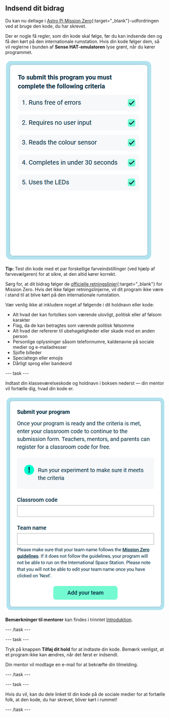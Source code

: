 ## Indsend dit bidrag

Du kan nu deltage i [Astro Pi Mission Zero](https://astro-pi.org/da/mission-zero){:target="_blank"}-udfordringen ved at bruge den kode, du har skrevet.

Der er nogle få regler, som din kode skal følge, før du kan indsende den og få den kørt på den internationale rumstation. Hvis din kode følger dem, så vil reglerne i bunden af **Sense HAT-emulatoren** lyse grønt, når du kører programmet.

![Mission Zero-siden, der viser kriterierne, kontrollerer for adgang.](images/rules.png)

**Tip:** Test din kode med et par forskellige farveindstillinger (ved hjælp af farvevælgeren) for at sikre, at den altid kører korrekt.

Sørg for, at dit bidrag følger de [officielle retningslinjer](https://astro-pi.org/da/mission-zero/guidelines){:target="_blank"} for Mission Zero. Hvis det ikke følger retningslinjerne, vil dit program ikke være i stand til at blive kørt på den internationale rumstation.

Vær venlig ikke at inkludere noget af følgende i dit holdnavn eller kode:

+ Alt hvad der kan fortolkes som værende ulovligt, politisk eller af følsom karakter
+ Flag, da de kan betragtes som værende politisk følsomme
+ Alt hvad der refererer til ubehageligheder eller skade mod en anden person
+ Personlige oplysninger såsom telefonnumre, kaldenavne på sociale medier og e-mailadresser
+ Sjofle billeder
+ Specialtegn eller emojis
+ Dårligt sprog eller bandeord

--- task ---

Indtast din klasseværelseskode og holdnavn i boksen nederst — din mentor vil fortælle dig, hvad din kode er.

![Formular til indsendelse af klasseværelseskode og holdnavn](images/submission.png)

**Bemærkninger til mentorer** kan findes i trinntet [Introduktion](https://projects.raspberrypi.org/da-DK/projects/astro-pi-mission-zero/0).

--- /task ---

--- task ---

Tryk på knappen **Tilføj dit hold** for at indtaste din kode. Bemærk venligst, at et program ikke kan ændres, når det først er indsendt.

Din mentor vil modtage en e-mail for at bekræfte din tilmelding.

--- /task ---

--- task ---

Hvis du vil, kan du dele linket til din kode på de sociale medier for at fortælle folk, at den kode, du har skrevet, bliver kørt i rummet!

--- /task ---
